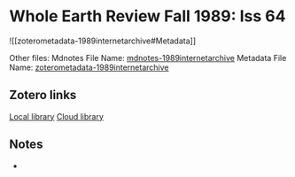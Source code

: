 # Whole Earth Review  Fall 1989: Iss 64

![[zoterometadata-1989internetarchive#Metadata]]

Other files:
 Mdnotes File Name: [mdnotes-1989internetarchive](mdnotes-1989internetarchive)
 Metadata File Name: [zoterometadata-1989internetarchive](zoterometadata-1989internetarchive)

## Zotero links

 [Local library](zotero://select/items/1_8UBML2TU)
 [Cloud library](http://zotero.org/users/8542045/items/8UBML2TU)

## Notes

-